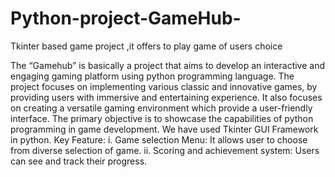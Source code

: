 # Python-project-GameHub-
Tkinter based game project ,it offers to play game of users choice

The “Gamehub” is basically a project that aims to develop an interactive and engaging gaming platform using python programming language. The project focuses on implementing various classic and innovative games, by  providing users with immersive and entertaining experience. It also focuses on  creating a versatile gaming environment which provide a user-friendly interface.
The primary objective is to showcase the capabilities of python programming in game development. We have used Tkinter GUI Framework in python.
Key Feature:
i.	Game selection Menu: It allows user to choose from diverse selection of game.
ii.	Scoring and achievement system: Users can see and track their progress.

